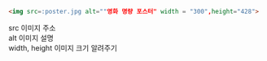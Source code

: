 ```html
<img src=:poster.jpg alt=""영화 명량 포스터" width = "300",height="428">
```
src 이미지 주소<br>
alt 이미지 설명<br>
width, height 이미지 크기 알려주기
